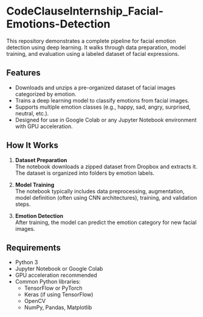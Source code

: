 # CodeClauseInternship_Facial-Emotions-Detection
This repository demonstrates a complete pipeline for facial emotion detection using deep learning. It walks through data preparation, model training, and evaluation using a labeled dataset of facial expressions.

## Features

- Downloads and unzips a pre-organized dataset of facial images categorized by emotion.
- Trains a deep learning model to classify emotions from facial images.
- Supports multiple emotion classes (e.g., happy, sad, angry, surprised, neutral, etc.).
- Designed for use in Google Colab or any Jupyter Notebook environment with GPU acceleration.

## How It Works

1. **Dataset Preparation**  
   The notebook downloads a zipped dataset from Dropbox and extracts it. The dataset is organized into folders by emotion labels.

2. **Model Training**  
   The notebook typically includes data preprocessing, augmentation, model definition (often using CNN architectures), training, and validation steps.

3. **Emotion Detection**  
   After training, the model can predict the emotion category for new facial images.

## Requirements

- Python 3
- Jupyter Notebook or Google Colab
- GPU acceleration recommended
- Common Python libraries:
  - TensorFlow or PyTorch
  - Keras (if using TensorFlow)
  - OpenCV
  - NumPy, Pandas, Matplotlib
